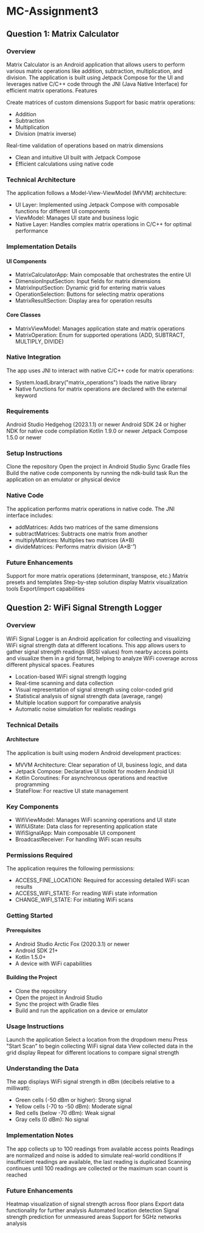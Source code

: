 # MC-Assignment3
## Question 1: Matrix Calculator

### Overview
Matrix Calculator is an Android application that allows users to perform various matrix operations like addition, subtraction, multiplication, and division. The application is built using Jetpack Compose for the UI and leverages native C/C++ code through the JNI (Java Native Interface) for efficient matrix operations.
Features

Create matrices of custom dimensions
Support for basic matrix operations:
* Addition
* Subtraction
* Multiplication
* Division (matrix inverse)

Real-time validation of operations based on matrix dimensions
* Clean and intuitive UI built with Jetpack Compose
* Efficient calculations using native code

### Technical Architecture
The application follows a Model-View-ViewModel (MVVM) architecture:
* UI Layer: Implemented using Jetpack Compose with composable functions for different UI components
* ViewModel: Manages UI state and business logic
* Native Layer: Handles complex matrix operations in C/C++ for optimal performance

### Implementation Details
#### UI Components
* MatrixCalculatorApp: Main composable that orchestrates the entire UI
* DimensionInputSection: Input fields for matrix dimensions
* MatrixInputSection: Dynamic grid for entering matrix values
* OperationSelection: Buttons for selecting matrix operations
* MatrixResultSection: Display area for operation results

#### Core Classes
* MatrixViewModel: Manages application state and matrix operations
* MatrixOperation: Enum for supported operations (ADD, SUBTRACT, MULTIPLY, DIVIDE)

### Native Integration
The app uses JNI to interact with native C/C++ code for matrix operations:
* System.loadLibrary("matrix_operations") loads the native library
* Native functions for matrix operations are declared with the external keyword

### Requirements
Android Studio Hedgehog (2023.1.1) or newer
Android SDK 24 or higher
NDK for native code compilation
Kotlin 1.9.0 or newer
Jetpack Compose 1.5.0 or newer

### Setup Instructions
Clone the repository
Open the project in Android Studio
Sync Gradle files
Build the native code components by running the ndk-build task
Run the application on an emulator or physical device

### Native Code
The application performs matrix operations in native code. The JNI interface includes:
* addMatrices: Adds two matrices of the same dimensions
* subtractMatrices: Subtracts one matrix from another
* multiplyMatrices: Multiplies two matrices (A×B)
* divideMatrices: Performs matrix division (A×B⁻¹)

### Future Enhancements
Support for more matrix operations (determinant, transpose, etc.)
Matrix presets and templates
Step-by-step solution display
Matrix visualization tools
Export/import capabilities

## Question 2: WiFi Signal Strength Logger

### Overview
WiFi Signal Logger is an Android application for collecting and visualizing WiFi signal strength data at different locations. This app allows users to gather signal strength readings (RSSI values) from nearby access points and visualize them in a grid format, helping to analyze WiFi coverage across different physical spaces.
Features

* Location-based WiFi signal strength logging
* Real-time scanning and data collection
* Visual representation of signal strength using color-coded grid
* Statistical analysis of signal strength data (average, range)
* Multiple location support for comparative analysis
* Automatic noise simulation for realistic readings

### Technical Details
#### Architecture
The application is built using modern Android development practices:
* MVVM Architecture: Clear separation of UI, business logic, and data
* Jetpack Compose: Declarative UI toolkit for modern Android UI
* Kotlin Coroutines: For asynchronous operations and reactive programming
* StateFlow: For reactive UI state management

### Key Components
* WifiViewModel: Manages WiFi scanning operations and UI state
* WifiUiState: Data class for representing application state
* WifiSignalApp: Main composable UI component
* BroadcastReceiver: For handling WiFi scan results

### Permissions Required
The application requires the following permissions:
* ACCESS_FINE_LOCATION: Required for accessing detailed WiFi scan results
* ACCESS_WIFI_STATE: For reading WiFi state information
* CHANGE_WIFI_STATE: For initiating WiFi scans

### Getting Started

#### Prerequisites
* Android Studio Arctic Fox (2020.3.1) or newer
* Android SDK 21+
* Kotlin 1.5.0+
* A device with WiFi capabilities

#### Building the Project
* Clone the repository
* Open the project in Android Studio
* Sync the project with Gradle files
* Build and run the application on a device or emulator

### Usage Instructions
Launch the application
Select a location from the dropdown menu
Press "Start Scan" to begin collecting WiFi signal data
View collected data in the grid display
Repeat for different locations to compare signal strength

### Understanding the Data
The app displays WiFi signal strength in dBm (decibels relative to a milliwatt):
* Green cells (-50 dBm or higher): Strong signal
* Yellow cells (-70 to -50 dBm): Moderate signal
* Red cells (below -70 dBm): Weak signal
* Gray cells (0 dBm): No signal

### Implementation Notes
The app collects up to 100 readings from available access points
Readings are normalized and noise is added to simulate real-world conditions
If insufficient readings are available, the last reading is duplicated
Scanning continues until 100 readings are collected or the maximum scan count is reached

### Future Enhancements
Heatmap visualization of signal strength across floor plans
Export data functionality for further analysis
Automated location detection
Signal strength prediction for unmeasured areas
Support for 5GHz networks analysis
